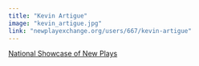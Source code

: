```yaml
---
title: "Kevin Artigue"
image: "kevin_artigue.jpg"
link: "newplayexchange.org/users/667/kevin-artigue"
---
```


[National Showcase of New Plays](/programs/national-showcase-of-new-plays)